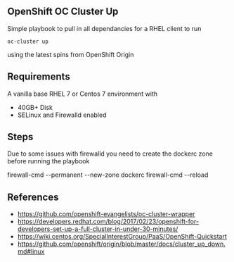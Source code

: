 
OpenShift OC Cluster Up
-----------------------

Simple playbook to pull in all dependancies for a RHEL client to run

	oc-cluster up

using the latest spins from OpenShift Origin

## Requirements
A vanilla base RHEL 7 or Centos 7 environment with
* 40GB+ Disk
* SELinux and Firewalld enabled

## Steps
Due to some issues with firewalld you need to create the dockerc zone before running the playbook

firewall-cmd --permanent --new-zone dockerc
firewall-cmd --reload


## References
* https://github.com/openshift-evangelists/oc-cluster-wrapper
* https://developers.redhat.com/blog/2017/02/23/openshift-for-developers-set-up-a-full-cluster-in-under-30-minutes/
* https://wiki.centos.org/SpecialInterestGroup/PaaS/OpenShift-Quickstart 
* https://github.com/openshift/origin/blob/master/docs/cluster_up_down.md#linux

